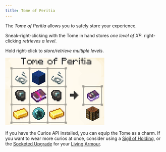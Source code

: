 ```yaml
---
title: Tome of Peritia
---
```


The _Tome of Peritia_ allows you to safely store your experience.

Sneak-right-clicking with the Tome in hand stores _one level of XP_. right-clicking _retrieves a level_.

Hold right-click to _store/retrieve multiple levels_.

![Image](/img/Misc/10.png)

If you have the Curios API installed, you can equip the Tome as a charm. If you want to wear more curios at once, consider using a [Sigil of Holding](#sigil-of-holding), or the [Socketed Upgrade](#socketed) for your [Living Armour](#living-basics).

